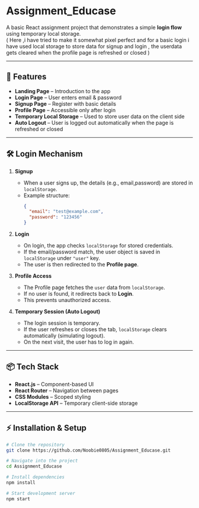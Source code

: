 # Assignment_Educase

A basic React assignment project that demonstrates a simple **login flow** using temporary local storage.  
(
    Here ,i have tried to make it somewhat pixel perfect and for a basic login i have used local storage to store data for signup and login , the userdata gets cleared when the profile page is refreshed or closed
) 

---

## 🚀 Features

- **Landing Page** – Introduction to the app  
- **Login Page** – User enters email & password  
- **Signup Page** – Register with basic details  
- **Profile Page** – Accessible only after login  
- **Temporary Local Storage** – Used to store user data on the client side  
- **Auto Logout** – User is logged out automatically when the page is refreshed or closed  

---

## 🛠️ Login Mechanism

1. **Signup**  
   - When a user signs up, the details (e.g., email,password) are stored in `localStorage`.  
   - Example structure:  
     ```json
     {
       "email": "test@example.com",
       "password": "123456"
     }
     ```

2. **Login**  
   - On login, the app checks `localStorage` for stored credentials.  
   - If the email/password match, the user object is saved in `localStorage` under `"user"` key.  
   - The user is then redirected to the **Profile page**.

3. **Profile Access**  
   - The Profile page fetches the `user` data from `localStorage`.  
   - If no user is found, it redirects back to **Login**.  
   - This prevents unauthorized access.

4. **Temporary Session (Auto Logout)**  
   - The login session is temporary.  
   - If the user refreshes or closes the tab, `localStorage` clears automatically (simulating logout).  
   - On the next visit, the user has to log in again.

---

## 📦 Tech Stack

- **React.js** – Component-based UI  
- **React Router** – Navigation between pages  
- **CSS Modules** – Scoped styling  
- **LocalStorage API** – Temporary client-side storage  

---

## ⚡ Installation & Setup

```bash
# Clone the repository
git clone https://github.com/Noobie0805/Assignment_Educase.git

# Navigate into the project
cd Assignment_Educase

# Install dependencies
npm install

# Start development server
npm start

